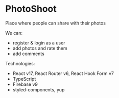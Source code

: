 # PhotoShoot

Place where people can share with their photos

We can:

- register & login as a user
- add photos and rate them
- add comments

Technologies:

- React v17, React Router v6, React Hook Form v7
- TypeScript
- Firebase v9
- styled-components, yup
